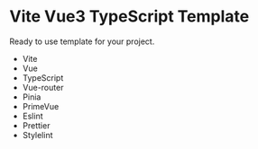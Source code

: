 # Vite Vue3 TypeScript Template

Ready to use template for your project.

- Vite
- Vue
- TypeScript
- Vue-router
- Pinia
- PrimeVue
- Eslint
- Prettier
- Stylelint
